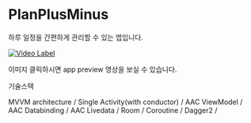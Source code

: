 # PlanPlusMinus
하루 일정을 간편하게 관리할 수 있는 앱입니다.

[![Video Label](http://img.youtube.com/vi/iNutTwS1u80/0.jpg)](https://www.youtube.com/watch?v=iNutTwS1u80)

이미지 클릭하시면 app preview 영상을 보실 수 있습니다.



기술스택

MVVM architecture / Single Activity(with conductor) / AAC ViewModel / AAC Databinding / AAC Livedata / Room / Coroutine / Dagger2 /  
